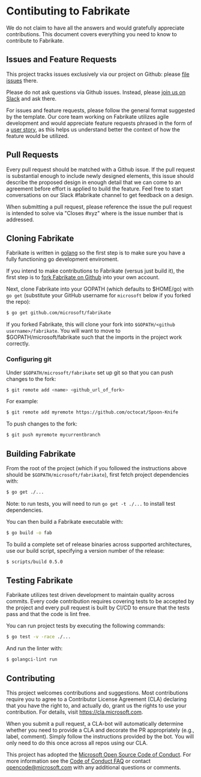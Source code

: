 # Contibuting to Fabrikate

We do not claim to have all the answers and would gratefully appreciate contributions. This document covers everything you need to know to contribute to Fabrikate.

## Issues and Feature Requests

This project tracks issues exclusively via our project on Github: please [file issues](https://github.com/microsoft/fabrikate/issues/new/choose) there.

Please do not ask questions via Github issues. Instead, please [join us on Slack](https://publicslack.com/slacks/https-bedrockco-slack-com/invites/new) and ask there.

For issues and feature requests, please follow the general format suggested by the template. Our core team working on Fabrikate utilizes agile development and would appreciate feature requests phrased in the form of a [user story](https://www.mountaingoatsoftware.com/agile/user-stories), as this helps us understand better the context of how the feature would be utilized.

## Pull Requests

Every pull request should be matched with a Github issue. If the pull request is substantial enough to include newly designed elements, this issue should describe the proposed design in enough detail that we can come to an agreement before effort is applied to build the feature. Feel free to start conversations on our Slack #fabrikate channel to get feedback on a design.

When submitting a pull request, please reference the issue the pull request is intended to solve via "Closes #xyz" where is the issue number that is addressed.

## Cloning Fabrikate

Fabrikate is written in [golang](https://golang.org/) so the first step is to make sure you have a fully functioning go development enviroment.

If you intend to make contributions to Fabrikate (versus just build it), the first step is to [fork Fabrikate on Github](https://github.com/microsoft/fabrikate) into your own account.

Next, clone Fabrikate into your GOPATH (which defaults to \$HOME/go) with `go get` (substitute your GitHub username for `microsoft` below if you forked the repo):

```sh
$ go get github.com/microsoft/fabrikate
```

If you forked Fabrikate, this will clone your fork into `$GOPATH/<github username>/fabrikate`. You will want to move to \$GOPATH/microsoft/fabrikate such that the imports in the project work correctly.

### Configuring git

Under `$GOPATH/microsoft/fabrikate` set up git so that you can push changes to the fork:

```sh
$ git remote add <name> <github_url_of_fork>
```

For example:

```sh
$ git remote add myremote https://github.com/octocat/Spoon-Knife
```

To push changes to the fork:

```sh
$ git push myremote mycurrentbranch
```

## Building Fabrikate

From the root of the project (which if you followed the instructions above should be `$GOPATH/microsoft/fabrikate`), first fetch project dependencies with:

```sh
$ go get ./...
```

Note: to run tests, you will need to run `go get -t ./...` to install test dependencies.

You can then build a Fabrikate executable with:

```sh
$ go build -o fab
```

To build a complete set of release binaries across supported architectures, use our build script, specifying a version number of the release:

```sh
$ scripts/build 0.5.0
```

## Testing Fabrikate

Fabrikate utilizes test driven development to maintain quality across commits. Every code contribution requires covering tests to be accepted by the project and every pull request is built by CI/CD to ensure that the tests pass and that the code is lint free.

You can run project tests by executing the following commands:

```sh
$ go test -v -race ./...
```

And run the linter with:

```sh
$ golangci-lint run
```

## Contributing

This project welcomes contributions and suggestions. Most contributions require you to agree to a Contributor License Agreement (CLA) declaring that you have the right to, and actually do, grant us the rights to use your contribution. For details, visit https://cla.microsoft.com.

When you submit a pull request, a CLA-bot will automatically determine whether you need to provide a CLA and decorate the PR appropriately (e.g., label, comment). Simply follow the instructions provided by the bot. You will only need to do this once across all repos using our CLA.

This project has adopted the [Microsoft Open Source Code of Conduct](https://opensource.microsoft.com/codeofconduct/).
For more information see the [Code of Conduct FAQ](https://opensource.microsoft.com/codeofconduct/faq/) or
contact [opencode@microsoft.com](mailto:opencode@microsoft.com) with any additional questions or comments.
